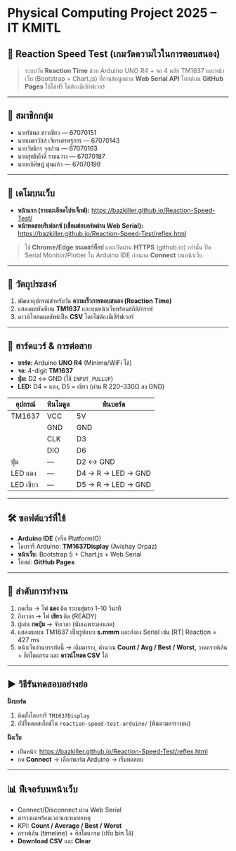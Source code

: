 # Physical Computing Project 2025 – IT KMITL

## 🚀 Reaction Speed Test (เกมวัดความไวในการตอบสนอง)

> ระบบวัด **Reaction Time** ด้วย Arduino UNO R4 + จอ 4 หลัก TM1637 และหน้าเว็บ (Bootstrap + Chart.js) ที่อ่านข้อมูลผ่าน **Web Serial API**
> โฮสต์บน **GitHub Pages** ใช้ได้ฟรี ไม่ต้องมีเซิร์ฟเวอร์

---

## 👥 สมาชิกกลุ่ม

- นายรัชพล ขาวเขียว — 67070151
- นายเมธาวัสส์ เจียรเศรษฐการ — 67070143
- นายวัทธิกร จุลปาน — 67070163
- นายสุทธิศักดิ์ ราชฉวาง — 67070187
- นายอภิศิษฎ์ นุ่นแก้ว — 67070198

---

## 🔗 เดโมบนเว็บ

- **หน้าแรก (รายละเอียดโปรเจ็กต์):**
  https://bazkiller.github.io/Reaction-Speed-Test/
- **หน้าทดสอบรีเฟลกซ์ (เชื่อมต่อบอร์ดผ่าน Web Serial):**
  https://bazkiller.github.io/Reaction-Speed-Test/reflex.html

> ใช้ **Chrome/Edge บนเดสก์ท็อป** และเปิดผ่าน **HTTPS** (github.io) เท่านั้น
> ปิด Serial Monitor/Plotter ใน Arduino IDE ก่อนกด **Connect** บนหน้าเว็บ

---

## 🎯 วัตถุประสงค์

1. พัฒนาอุปกรณ์สำหรับวัด **ความเร็วการตอบสนอง (Reaction Time)**
2. แสดงผลทันทีบน **TM1637** และบนหน้าเว็บพร้อมสถิติ/กราฟ
3. ดาวน์โหลดผลลัพธ์เป็น **CSV** โดยไม่ต้องมีเซิร์ฟเวอร์

---

## 🧩 ฮาร์ดแวร์ & การต่อสาย

- **บอร์ด:** Arduino **UNO R4** (Minima/WiFi ได้)
- **จอ:** 4-digit **TM1637**
- **ปุ่ม:** D2 ↔ GND (ใช้ `INPUT_PULLUP`)
- **LED:** D4 = แดง, D5 = เขียว (ผ่าน R 220–330Ω ลง GND)

| อุปกรณ์   | พินโมดูล | พินบอร์ด           |
| --------- | -------- | ------------------ |
| TM1637    | VCC      | 5V                 |
|           | GND      | GND                |
|           | CLK      | D3                 |
|           | DIO      | D6                 |
| ปุ่ม      | —        | D2 ↔ GND           |
| LED แดง   | —        | D4 → R → LED → GND |
| LED เขียว | —        | D5 → R → LED → GND |

---

## 🛠️ ซอฟต์แวร์ที่ใช้

- **Arduino IDE** (หรือ PlatformIO)
- ไลบรารี Arduino: **TM1637Display** (Avishay Orpaz)
- **หน้าเว็บ:** Bootstrap 5 + Chart.js + Web Serial
- โฮสต์: **GitHub Pages**

---

## 🔄 ลำดับการทำงาน

1. กดเริ่ม → ไฟ **แดง** ติด ระบบสุ่มรอ 1–10 วินาที
2. ถึงเวลา → ไฟ **เขียว** ติด (READY)
3. ผู้เล่น **กดปุ่ม** → จับเวลา (นับเฉพาะตอนกด)
4. แสดงผลบน TM1637 เป็นรูปแบบ **s.mmm** และส่งลง Serial เช่น [RT] Reaction = 427 ms
5. หน้าเว็บอ่านบรรทัดนี้ → เติมตาราง, คำนวณ **Count / Avg / Best / Worst**, วาดกราฟเส้น + ฮิสโตแกรม และ **ดาวน์โหลด CSV** ได้

---

## ▶️ วิธีรันทดสอบอย่างย่อ

**ฝั่งบอร์ด**

1. ติดตั้งไลบรารี `TM1637Display`
2. อัปโหลดสเก็ตช์ใน `reaction-speed-test-arduino/` (พินตามตารางบน)

**ฝั่งเว็บ**

- เปิดหน้า: https://bazkiller.github.io/Reaction-Speed-Test/reflex.html
- กด **Connect** → เลือกพอร์ต Arduino → เริ่มทดสอบ

---

## 📊 ฟีเจอร์บนหน้าเว็บ

- Connect/Disconnect ผ่าน Web Serial
- ตารางผลพร้อมเวลาและหมายเหตุ
- KPI: **Count / Average / Best / Worst**
- กราฟเส้น (timeline) + ฮิสโตแกรม (ปรับ bin ได้)
- **Download CSV** และ **Clear**
